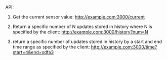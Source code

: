 API:

1. Get the current sensor value:
	http://example.com:3000/current

2. Return a specific number of N updates stored in history where N is specified by the client:
	http://example.com:3000/history?num=N
	
3. return a specific number of updates stored in history by a start and end time range as specified by the client:
	http://example.com:3000/time?start=4&end=sdfa3